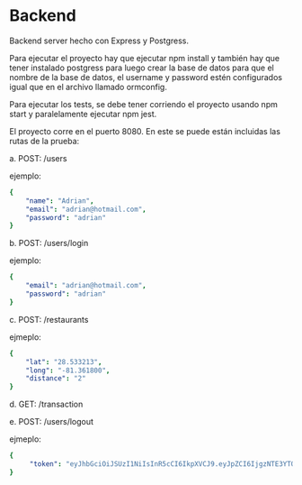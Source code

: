 # Backend
Backend server hecho con Express y Postgress.

Para ejecutar el proyecto hay que ejecutar npm install y también hay que tener instalado postgress para luego crear la base de datos para que el nombre de la base de datos, el username y password estén configurados igual que en el archivo llamado ormconfig.

Para ejecutar los tests, se debe tener corriendo el proyecto usando npm start y paralelamente ejecutar npm jest.

El proyecto corre en el puerto 8080. En este se puede están incluidas las rutas de la prueba:

a. POST: /users

ejemplo: 

```yaml
{
    "name": "Adrian",
    "email": "adrian@hotmail.com",
    "password": "adrian"
}
```

b. POST: /users/login

ejemplo: 

```yaml
{
    "email": "adrian@hotmail.com",
    "password": "adrian"
}
```


c. POST: /restaurants

ejmeplo:

```yaml
{
    "lat": "28.533213",
    "long": "-81.361800",
    "distance": "2"
}
```

d. GET: /transaction

e. POST: /users/logout

ejmeplo:

```yaml
{
     "token": "eyJhbGciOiJSUzI1NiIsInR5cCI6IkpXVCJ9.eyJpZCI6IjgzNTE3YTQ3LWZiNGQtNTc5Ny1iNTc0LTA2OTc0MTAxM2I0YiIsImVtYWlsIjoiYWRyaWFuQGhvdG1haWwuY29tIiwiaWF0IjoxNjMzNTY4MjE5fQ.PVipnmc4aErcG6V-7zz8zLI232iYK-qZI-E0fR49PY5P4axmLNSmt8G5CFftfrxg7PTimDgfYLBn6X5vpUa4qrJ-DxUHkXEq9s38_WreF_ZJru6bAe646sECf6iLIUa0G60CIVi_sxGxmcGUJiDeuv7mSnJU4RQ0B9VNnzE-M1A"
}
```
